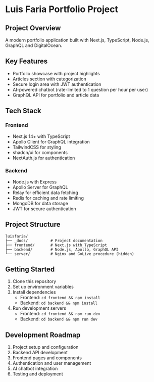 # Luis Faria Portfolio Project

## Project Overview
A modern portfolio application built with Next.js, TypeScript, Node.js, GraphQL and DigitalOcean.

## Key Features
- Portfolio showcase with project highlights
- Articles section with categorization
- Secure login area with JWT authentication
- AI-powered chatbot (rate-limited to 1 question per hour per user)
- GraphQL API for portfolio and article data

## Tech Stack
### Frontend
- Next.js 14+ with TypeScript
- Apollo Client for GraphQL integration
- TailwindCSS for styling
- shadcn/ui for components
- NextAuth.js for authentication

### Backend
- Node.js with Express
- Apollo Server for GraphQL
- Relay for efficient data fetching
- Redis for caching and rate limiting
- MongoDB for data storage
- JWT for secure authentication

## Project Structure
```
luisfaria/
├── _docs/          # Project documentation
├── frontend/       # Next.js with TypeScript
├── backend/        # Node.js, Apollo, GraphQL API
└── server/         # Nginx and GoLive procedure (hidden)
```

## Getting Started
1. Clone this repository
2. Set up environment variables
3. Install dependencies
   - Frontend: `cd frontend && npm install`
   - Backend: `cd backend && npm install`
4. Run development servers
   - Frontend: `cd frontend && npm run dev`
   - Backend: `cd backend && npm run dev`

## Development Roadmap
1. Project setup and configuration
2. Backend API development
3. Frontend pages and components
4. Authentication and user management
5. AI chatbot integration
6. Testing and deployment